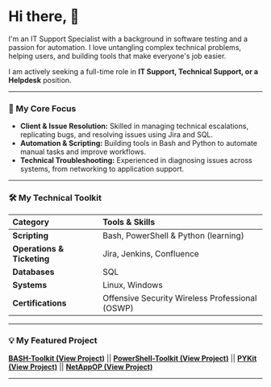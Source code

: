 # Hi there, 👋

I'm an IT Support Specialist with a background in software testing and a passion for automation. I love untangling complex technical problems, helping users, and building tools that make everyone's job easier.

I am actively seeking a full-time role in **IT Support, Technical Support, or a Helpdesk** position.

---

### 🎯 My Core Focus

* **Client & Issue Resolution:** Skilled in managing technical escalations, replicating bugs, and resolving issues using Jira and SQL.
* **Automation & Scripting:** Building tools in Bash and Python to automate manual tasks and improve workflows.
* **Technical Troubleshooting:** Experienced in diagnosing issues across systems, from networking to application support.

---

### 🛠️ My Technical Toolkit

| Category | Tools & Skills |
| :--- | :--- |
| **Scripting** | Bash, PowerShell & Python (learning) |
| **Operations & Ticketing** | Jira, Jenkins, Confluence |
| **Databases** | SQL |
| **Systems** | Linux, Windows |
| **Certifications** | Offensive Security Wireless Professional (OSWP) |

---

### 💡 My Featured Project

**[BASH-Toolkit (View Project)](https://github.com/0-xeno-0/BASH-Toolkit)** ||
**[PowerShell-Toolkit (View Project)](https://github.com/0-xeno-0/PowerShell-Toolkit)** ||
**[PYKit (View Project)](https://github.com/0-xeno-0/PYKit)** ||
**[NetAppOP (View Project)](https://github.com/0-xeno-0/NetAppOP)**

---
